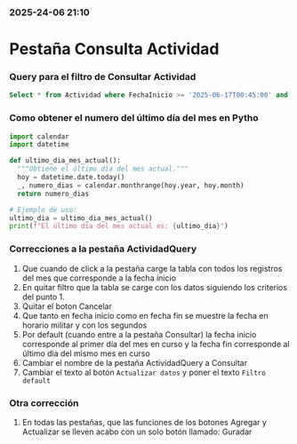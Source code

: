 ### 2025-24-06 21:10

# Pestaña Consulta Actividad

### Query para el filtro de Consultar Actividad

```sql
Select * from Actividad where FechaInicio >= '2025-06-17T00:45:00' and fechaFin <= '2025-06-31T20:22:27'
```

### Como obtener el numero del último día del mes en Pytho

```python
import calendar
import datetime

def ultimo_dia_mes_actual():
  """Obtiene el último día del mes actual."""
  hoy = datetime.date.today()
  _, numero_dias = calendar.monthrange(hoy.year, hoy.month)
  return numero_dias

# Ejemplo de uso:
ultimo_dia = ultimo_dia_mes_actual()
print(f"El último día del mes actual es: {ultimo_dia}")
```

### Correcciones a la pestaña ActividadQuery
1. Que cuando de click a la pestaña carge la tabla con todos los registros del mes que corresponde a la fecha inicio
2. En quitar filtro que la tabla se carge con los datos siguiendo los criterios del punto 1.
3. Quitar el boton Cancelar
4. Que tanto en fecha inicio como en fecha fin se muestre la fecha en horario militar y con los segundos
5. Por default (cuando entre a la pestaña Consultar) la fecha inicio corresponde al primer día del mes en curso y la fecha fin corresponde al último día del mismo mes en curso
6. Cambiar el nombre de la pestaña ActividadQuery a Consultar
7. Cambiar el texto al botón `Actualizar datos` y poner el texto `Filtro default`


### Otra corrección
1. En todas las pestañas, que las funciones de los botones Agregar y Actualizar se lleven acabo con un solo botón llamado: Guradar